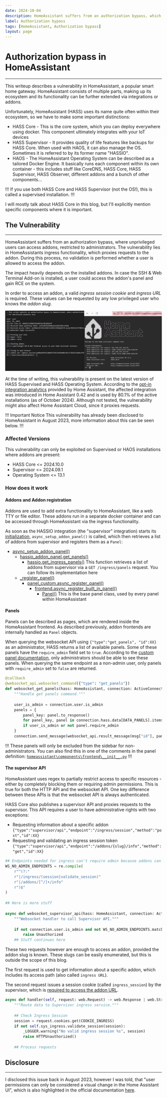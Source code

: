 ```yaml
---
date: 2024-10-04
description: HomeAssistant suffers from an authorization bypass, which allows low privileged users access to all addons.
label: Authorization bypass
tags: [HomeAssistant, Authorization bypass]
layout: page
---
```


# Authorization bypass in HomeAssistant
---
This writeup describes a vulnerability in HomeAssistant, a popular smart home gateway. HomeAssistant consists of multiple parts, making up its ecosystem and its functionality can be further extended via integrations or addons.

Unfortunately, HomeAssistant (HASS) uses its name quite often within their ecosystem, so we have to make some important distinctions:
- HASS Core - This is the core system, which you can deploy everywhere using docker. This component ultimately integrates with your IoT devices
- HASS Supervisor - It provides quality of life features like backups for HASS Core. When used with HAOS, it can also manage the OS. Sometimes it is referred to by its former name "HASSIO".
- HAOS - The HomeAssistant Operating System can be described as a tailored Docker Engine. It basically runs each component within its own container - this includes stuff like CoreDNS, HASS Core, HASS Supervisor, HASS Observer, different addons and a bunch of other components...

!!!
If you use both HASS Core and HASS Supervisor (not the OS!), this is called a supervised installation.
!!!

I will mostly talk about HASS Core in this blog, but I'll explicitly mention specific components where it is important.

## The Vulnerability
---
HomeAssistant suffers from an authorization bypass, where unprivileged users can access addons, restricted to administrators. The vulnerability lies in HomeAssistants ingress functionality, which proxies requests to the addon. During this process, no validation is performed whether a user is allowed to access the addon.

The impact heavily depends on the installed addons. In case the SSH & Web Terminal Add-on is installed, a user could access the addon's panel and gain RCE on the system.

In order to access an addon, a valid *ingress session cookie* and *ingress URL* is required. These values can be requested by any low privileged user who knows the *addon slug*.

![Authorization bypass](hass_auth_bypass.png)

At the time of writing, this vulnerability is present on the latest version of HASS Supervised and HASS Operating System. According to the [opt-in integration analytics](https://www.home-assistant.io/integrations/hassio) provided by Home Assistant, the affected integration was introduced in Home Assistant 0.42 and is used by 80.1% of the active installations (as of October 2024). Although not tested, the vulnerability might also affect Home Assistant Cloud, since it proxies requests.

!!! Important Notice
This vulnerability has already been disclosed to HomeAssistant in August 2023, more information about this can be seen below.
!!!

### Affected Versions
This vulnerability can only be exploited on Supervised or HAOS installations where addons are present:
- HASS Core <= 2024.10.0
- Supervisor <= 2024.09.1
- Operating System <= 13.1

### How does it work

#### Addons and Addon registration
Addons are used to add extra functionality to HomeAssistant, like a web TTY or file editor. These addons run in a separate docker container and can be accessed through HomeAssistant via the ingress functionality.

As soon as the HASSIO integration (the "supervisor" integration) starts its [initialization](https://github.com/home-assistant/core/blob/2024.6.1/homeassistant/components/hassio/__init__.py#L302), `async_setup_addon_panel()` is called, which then retrieves a list of addons from supervisor and registers them as a `Panel`:

- [async_setup_addon_panel()](https://github.com/home-assistant/core/blob/2024.6.1/homeassistant/components/hassio/addon_panel.py#L20)
	- [hassio_addon_panel.get_panels()](https://github.com/home-assistant/core/blob/2024.6.1/homeassistant/components/hassio/addon_panel.py#L69)
		- [hassio.get_ingress_panels()](https://github.com/home-assistant/core/blob/2024.6.1/homeassistant/components/hassio/handler.py#L443)
		  This function retrieves a list of addons from supervisor via a `GET /ingress/panels` request. You can follow its implementation here
	- [\_register_panel()](https://github.com/home-assistant/core/blob/2024.6.1/homeassistant/components/hassio/addon_panel.py#L79)
		- [panel_custom.async_register_panel()](https://github.com/home-assistant/core/blob/2024.6.1/homeassistant/components/panel_custom/__init__.py#L75)
			- [frontend.async_register_built_in_panel()](https://github.com/home-assistant/core/blob/2024.6.1/homeassistant/components/panel_custom/__init__.py#L125)
				- [Panel()](https://github.com/home-assistant/core/blob/2024.6.1/homeassistant/components/frontend/__init__.py#L279)
				  This is the base panel class, used by every panel within HomeAssistant

#### Panels
Panels can be described as pages, which are rendered inside the HomeAssistant frontend. As described previously, addon frontends are internally handled as `Panel` objects.

When querying the websocket API using `{"type":"get_panels", "id":XX}` as an administrator, HASS returns a list of available panels. Some of these panels have the `require_admin` field set to `true`. According to the [custom panel documentation](https://www.home-assistant.io/integrations/panel_custom/#require_admin), only administrators should be able to see these panels. When querying the same endpoint as a non-admin user, only panels with `require_admin` set to `false` are returned.

```python
@callback
@websocket_api.websocket_command({"type": "get_panels"})
def websocket_get_panels(hass: HomeAssistant, connection: ActiveConnection, msg: dict[str, Any]) -> None:
	"""Handle get panels command."""
	
	user_is_admin = connection.user.is_admin
	panels = {
		panel_key: panel.to_response()
		for panel_key, panel in connection.hass.data[DATA_PANELS].items()
		if user_is_admin or not panel.require_admin
	}
	connection.send_message(websocket_api.result_message(msg["id"], panels))
```

!!!
These panels will only be excluded from the sidebar for non-administrators. You can also find this in one of the comments in the panel definition: [`homeassistant\components\frontend\__init__.py`](https://github.com/home-assistant/core/blob/b28cdcfc497dcaabc2d88ac8d3dc4c555edfcbd7/homeassistant/components/frontend/__init__.py#L239)
!!!

#### The supervisor API
HomeAssistant uses regex to partially restrict access to specific resources - either by completely blocking them or requiring admin permissions. This is true for both the HTTP API and the websocket API. One key difference between these APIs is that the websocket API is always authenticated.

HASS Core also publishes a supervisor API and proxies requests to the supervisor. This API requires a user to have administrative rights with two exceptions:
- Requesting information about a specific addon
  `{"type":"supervisor/api","endpoint":"/ingress/session","method":"post","id":XX}`
- Requesting and validating an ingress session token
  `{"type":"supervisor/api","endpoint":"/addons/{slug}/info","method":"get","id":XX}`

```python
## Endpoints needed for ingress can't require admin because addons can set `panel_admin: false`
WS_NO_ADMIN_ENDPOINTS = re.compile(
	r"^(?:"
	r"|/ingress/(session|validate_session)"
	r"|/addons/[^/]+/info"
	r")$"
)

## Here is more stuff

async def websocket_supervisor_api(hass: HomeAssistant, connection: ActiveConnection, msg: dict[str, Any] -> None:
	"""Websocket handler to call Supervisor API."""
	
	if not connection.user.is_admin and not WS_NO_ADMIN_ENDPOINTS.match(msg[ATTR_ENDPOINT]):
		raise Unauthorized
	## Stuff continues here
```

These two requests however are enough to access an addon, provided the addon slug is known. These slugs can be easily enumerated, but this is outside the scope of this blog.

The first request is used to get information about a specific addon, which includes its access path (also called `ingress URL`).

The second request issues a session cookie (called `ingress_session`) by the supervisor, which is [required to access the addon URL](https://github.com/home-assistant/supervisor/blob/2024.06.1/supervisor/api/ingress.py#L143). 

```python
async def handler(self, request: web.Request) -> web.Response | web.StreamResponse | web.WebSocketResponse:
	"""Route data to Supervisor ingress service."""
	
	## Check Ingress Session
	session = request.cookies.get(COOKIE_INGRESS)
	if not self.sys_ingress.validate_session(session):
		_LOGGER.warning("No valid ingress session %s", session)
		raise HTTPUnauthorized()
		
	## Process requests
```

## Disclosure
---
I disclosed this issue back in August 2023, however I was told, that "user permissions can only be considered a visual change in the Home Assistant UI", which is also highlighted in the official documentation [here](https://www.home-assistant.io/docs/authentication/#user-accounts).
